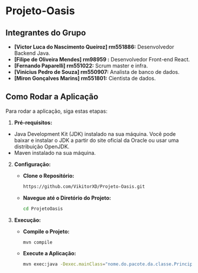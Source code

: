 ﻿# Projeto-Oasis

## Integrantes do Grupo

- **[Victor Luca do Nascimento Queiroz] rm551886:** Desenvolvedor Backend Java.
- **[Filipe de Oliveira Mendes] rm98959 :** Desenvolvedor Front-end React.
- **[Fernando Paparelli] rm551022:** Scrum master e infra.
- **[Vinicius Pedro de Souza] rm550907:** Analista de banco de dados.
- **[Miron Gonçalves Marins] rm551801:** Cientista de dados.

## Como Rodar a Aplicação

Para rodar a aplicação, siga estas etapas:

1. **Pré-requisitos:**

- Java Development Kit (JDK) instalado na sua máquina. Você pode baixar e instalar o JDK a partir do site oficial da Oracle ou usar uma distribuição OpenJDK.
- Maven instalado na sua máquina.

2. **Configuração:**

   - **Clone o Repositório:**

     ```bash
     https://github.com/VikitorXD/Projeto-Oasis.git
     ```

   - **Navegue até o Diretório do Projeto:**

     ```bash
     cd ProjetoOasis
     ```

3. **Execução:**

   - **Compile o Projeto:**

     ```bash
     mvn compile
     ```

   - **Execute a Aplicação:**

     ```bash
     mvn exec:java -Dexec.mainClass="nome.do.pacote.da.classe.Principal"
     ```
